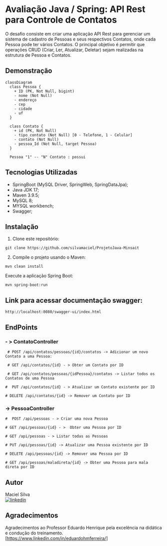 # Avaliação Java / Spring: API Rest para Controle de Contatos

O desafio consiste em criar uma aplicação API Rest para gerenciar um sistema de
cadastro de Pessoas e seus respectivos Contatos, onde cada Pessoa pode ter vários Contatos. O
principal objetivo é permitir que operações CRUD (Criar, Ler, Atualizar, Deletar) sejam realizadas
na estrutura de Pessoa e Contatos.

## Demonstração

```mermaid
classDiagram
  class Pessoa {
    + ID (PK, Not Null, bigint)
    - nome (Not Null)
    - endereço
    - cep
    - cidade
    - uf
  }

  class Contato {
    + id (PK, Not Null)
    - tipo_contato (Not Null) [0 - Telefone, 1 - Celular]
    - contato (Not Null)
    - pessoa_Id (Not Null, target Pessoa)
  }

  Pessoa "1" -- "N" Contato : possui
```

## Tecnologias Utilizadas

- SpringBoot (MySQL Driver, SpringWeb, SpringDataJpa);
- Java JDK 17;
- Maven 3.9.5;
- MySQL 8;
- MYSQL workbench;
- Swagger;

## Instalação

1. Clone este repositório:
```
git clone https://github.com/silvamaciel/ProjetoJava-Minsait
```

2. Compile o projeto usando o Maven:
```
mvn clean install
```

Execute a aplicação Spring Boot:
```
mvn spring-boot:run
```

## Link para acessar documentação swagger:
```
http://localhost:8080/swagger-ui/index.html
```
## EndPoints

### - > ContatoController
```
 # POST /api/contatos/pessoas/{id}/contatos -> Adicionar um novo Contato a uma Pessoa:
```
```
 # GET /api/contatos/{id} - > Obter um Contato por ID 
```
```
 # GET /api/contatos/pessoas/{idPessoa}/contatos -> Listar todos os Contatos de uma Pessoa
```
```
#  PUT /api/contatos/{id} - > Atualizar um Contato existente por ID
```
```
# DELETE /api/contatos/{id} -> Remover um Contato por ID
```

### -> PessoaController
```
#  POST /api/pessoas - > Criar uma nova Pessoa
```
```
# GET /api/pessoas/{id} - >  Obter uma Pessoa por ID
```
```
# GET /api/pessoas - > Listar todas as Pessoas
```
```
# PUT /api/pessoas/{id} -> Atualizar uma Pessoa existente por ID
```
```
# DELETE /api/pessoas/{id} -> Remover uma Pessoa por ID
```
```
# GET /api/pessoas/maladireta/{id} -> Obter uma Pessoa para mala direta por ID
```

## Autor
Maciel Silva <br> [![linkedin](https://img.shields.io/badge/LinkedIn-0077B5?style=for-the-badge&logo=linkedin&logoColor=white)](https://www.linkedin.com/in/silvamaciel/)

## Agradecimentos
Agradecimentos ao Professor Eduardo Henrique pela excelência na didática e condução do treinamento. [https://www.linkedin.com/in/eduardohmferreira/]
